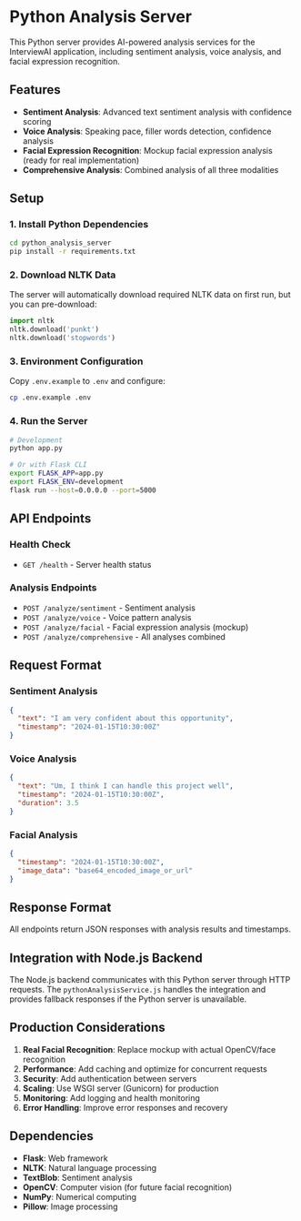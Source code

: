 # Python Analysis Server

This Python server provides AI-powered analysis services for the InterviewAI application, including sentiment analysis, voice analysis, and facial expression recognition.

## Features

- **Sentiment Analysis**: Advanced text sentiment analysis with confidence scoring
- **Voice Analysis**: Speaking pace, filler words detection, confidence analysis
- **Facial Expression Recognition**: Mockup facial expression analysis (ready for real implementation)
- **Comprehensive Analysis**: Combined analysis of all three modalities

## Setup

### 1. Install Python Dependencies

```bash
cd python_analysis_server
pip install -r requirements.txt
```

### 2. Download NLTK Data

The server will automatically download required NLTK data on first run, but you can pre-download:

```python
import nltk
nltk.download('punkt')
nltk.download('stopwords')
```

### 3. Environment Configuration

Copy `.env.example` to `.env` and configure:

```bash
cp .env.example .env
```

### 4. Run the Server

```bash
# Development
python app.py

# Or with Flask CLI
export FLASK_APP=app.py
export FLASK_ENV=development
flask run --host=0.0.0.0 --port=5000
```

## API Endpoints

### Health Check
- `GET /health` - Server health status

### Analysis Endpoints
- `POST /analyze/sentiment` - Sentiment analysis
- `POST /analyze/voice` - Voice pattern analysis  
- `POST /analyze/facial` - Facial expression analysis (mockup)
- `POST /analyze/comprehensive` - All analyses combined

## Request Format

### Sentiment Analysis
```json
{
  "text": "I am very confident about this opportunity",
  "timestamp": "2024-01-15T10:30:00Z"
}
```

### Voice Analysis
```json
{
  "text": "Um, I think I can handle this project well",
  "timestamp": "2024-01-15T10:30:00Z",
  "duration": 3.5
}
```

### Facial Analysis
```json
{
  "timestamp": "2024-01-15T10:30:00Z",
  "image_data": "base64_encoded_image_or_url"
}
```

## Response Format

All endpoints return JSON responses with analysis results and timestamps.

## Integration with Node.js Backend

The Node.js backend communicates with this Python server through HTTP requests. The `pythonAnalysisService.js` handles the integration and provides fallback responses if the Python server is unavailable.

## Production Considerations

1. **Real Facial Recognition**: Replace mockup with actual OpenCV/face recognition
2. **Performance**: Add caching and optimize for concurrent requests
3. **Security**: Add authentication between servers
4. **Scaling**: Use WSGI server (Gunicorn) for production
5. **Monitoring**: Add logging and health monitoring
6. **Error Handling**: Improve error responses and recovery

## Dependencies

- **Flask**: Web framework
- **NLTK**: Natural language processing
- **TextBlob**: Sentiment analysis
- **OpenCV**: Computer vision (for future facial recognition)
- **NumPy**: Numerical computing
- **Pillow**: Image processing